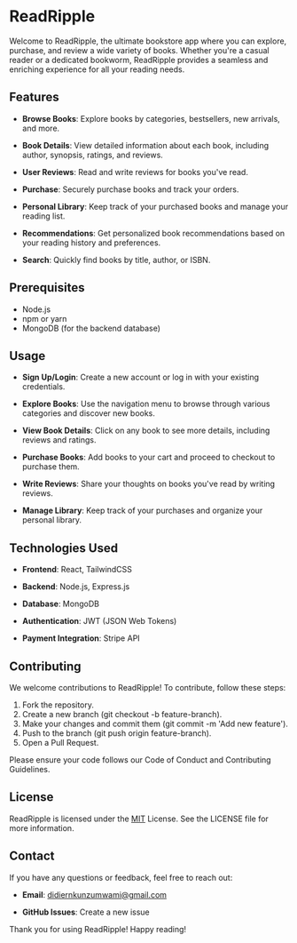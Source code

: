 # ReadRipple

Welcome to ReadRipple, the ultimate bookstore app where you can explore, purchase, and review a wide variety of books. Whether you're a casual reader or a dedicated bookworm, ReadRipple provides a seamless and enriching experience for all your reading needs.

## Features

* **Browse Books**: Explore books by categories, bestsellers, new arrivals, and more.

* **Book Details**: View detailed information about each book, including author, synopsis, ratings, and reviews.

* **User Reviews**: Read and write reviews for books you've read.

* **Purchase**: Securely purchase books and track your orders.

* **Personal Library**: Keep track of your purchased books and manage your reading list.

* **Recommendations**: Get personalized book recommendations based on your reading history and preferences.

* **Search**: Quickly find books by title, author, or ISBN.

## Prerequisites
* Node.js
* npm or yarn
* MongoDB (for the backend database)

## Usage

* **Sign Up/Login**: Create a new account or log in with your existing credentials.

* **Explore Books**: Use the navigation menu to browse through various categories and discover new books.

* **View Book Details**: Click on any book to see more details, including reviews and ratings.

* **Purchase Books**: Add books to your cart and proceed to checkout to purchase them.

* **Write Reviews**: Share your thoughts on books you've read by writing reviews.

* **Manage Library**: Keep track of your purchases and organize your personal library.

## Technologies Used

* **Frontend**: React, TailwindCSS

* **Backend**: Node.js, Express.js

* **Database**: MongoDB

* **Authentication**: JWT (JSON Web Tokens)

* **Payment Integration**: Stripe API

## Contributing
We welcome contributions to ReadRipple! To contribute, follow these steps:

1. Fork the repository.
2. Create a new branch (git checkout -b feature-branch).
3. Make your changes and commit them (git commit -m 'Add new feature').
4. Push to the branch (git push origin feature-branch).
5. Open a Pull Request.

Please ensure your code follows our Code of Conduct and Contributing Guidelines.

## License

ReadRipple is licensed under the [MIT](https://opensource.org/license/mit) License. See the LICENSE file for more information.

## Contact

If you have any questions or feedback, feel free to reach out:

* **Email**: didiernkunzumwami@gmail.com

* **GitHub Issues**: Create a new issue

Thank you for using ReadRipple! Happy reading!